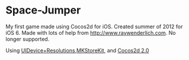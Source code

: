 Space-Jumper
============

My first game made using Cocos2d for iOS. Created summer of 2012 for iOS 6. Made with lots of help from http://www.raywenderlich.com. No longer supported.

Using [UIDevice+Resolutions](https://github.com/c4mprod/UIDevice-Resolutions),[MKStoreKit](https://github.com/MugunthKumar/MKStoreKit), and [Cocos2d 2.0](http://cocos2d.org/)

